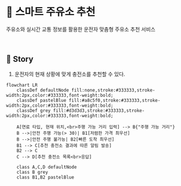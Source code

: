 # 🚗 스마트 주유소 추천
주유소와 실시간 교통 정보를 활용한 운전자 맞춤형 주유소 추천 서비스

<br/>

## 🚀 Story

1. 운전자의 현재 상황에 맞게 충전소를 추천할 수 있다.
```mermaid
flowchart LR
    classDef defaultNode fill:none,stroke:#333333,stroke-width:2px,color:#333333,font-weight:bold;
    classDef pastelBlue fill:#a8c5f0,stroke:#333333,stroke-width:2px,color:#333333,font-weight:bold;
    classDef grey fill:#d3d3d3,stroke:#333333,stroke-width:2px,color:#333333,font-weight:bold;

    A[연료 타입, 현재 위치,<br>주행 가능 거리 입력] --> B{"주행 가능 거리"}
    B -->|안전 주행 가능(> 30)| B1[저렴한 가격 최우선]
    B -->|안전 주행 불가능| B2[빠른 도착 최우선]
    B1 --> C[추천 충전소 결과에 따른 알림 발송]
    B2 --> C
    C --> D[추천 충전소 목록<br>응답]
    
    class A,C,D defaultNode
    class B grey
    class B1,B2 pastelBlue
```

